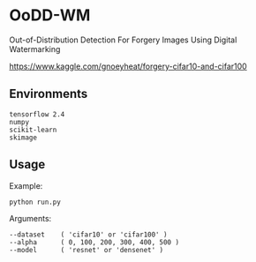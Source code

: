 # OoDD-WM
Out-of-Distribution Detection For Forgery Images Using Digital Watermarking

https://www.kaggle.com/gnoeyheat/forgery-cifar10-and-cifar100

## Environments
	tensorflow 2.4
	numpy
	scikit-learn
	skimage
	
## Usage

Example:  

	python run.py

Arguments:  

	--dataset    ( 'cifar10' or 'cifar100' )
	--alpha      ( 0, 100, 200, 300, 400, 500 )
	--model      ( 'resnet' or 'densenet' )
